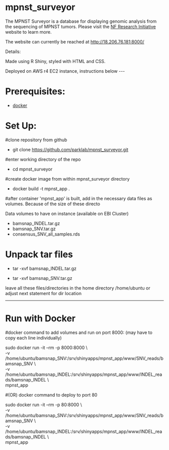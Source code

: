 # mpnst_surveyor

The MPNST Surveyor is a database for displaying genomic analysis from the sequencing of MPNST tumors. Please visit the <a href="https://www.nfresearch-childrens.org/">NF Research Initiative</a> website to learn more. 

 The website can currently be reached at <a href="http://18.206.76.181:8000/">http://18.206.76.181:8000/</a> 
 
 Details:
 
 Made using R Shiny, styled with HTML and CSS.
 
 Deployed on AWS r4 EC2 instance, instructions below ---
 
 
 # Prerequisites: 
 
- [docker](https://docs.docker.com/engine/installation/)

 # Set Up: 
 
 #clone repository from github 
 
 - git clone https://github.com/parklab/mpnst_surveyor.git
 
 #enter working directory of the repo 
 
 - cd mpnst_surveyor 
 
 #create docker image from within mpnst_surveyor directory 
 
 - docker build -t mpnst_app . 
 
 #after container 'mpnst_app' is built, add in the necessary data files as volumes. 
 Because of the size of these directo
 
 Data volumes to have on instance (available on EBI Cluster) 
 
 - bamsnap_INDEL.tar.gz
 - bamsnap_SNV.tar.gz
 - consensus_SNV_all_samples.rds 
 
# Unpack tar files 

 - tar -xvf bamsnap_INDEL.tar.gz
 
 - tar -xvf bamsnap_SNV.tar.gz
  
 leave all these files/directories in the home directory /home/ubuntu or adjust next statement for dir location 
 
 
 
 ------------------------------------
 
 # Run with Docker
 
 #docker command to add volumes and run on port 8000: 
 (may have to copy each line individually) 
 
sudo docker run -it –rm -p 8000:8000 \\ <br> 
-v /home/ubuntu/bamsnap_SNV:/srv/shinyapps/mpnst_app/www/SNV_reads/bamsnap_SNV \\ <br> 
-v /home/ubuntu/bamsnap_INDEL:/srv/shinyapps/mpnst_app/www/INDEL_reads/bamsnap_INDEL \\ <br> 
mpnst_app

#(OR) docker command to deploy to port 80

sudo docker run -it –rm -p 80:8000 \\ <br> 
-v /home/ubuntu/bamsnap_SNV:/srv/shinyapps/mpnst_app/www/SNV_reads/bamsnap_SNV \\ <br> 
-v /home/ubuntu/bamsnap_INDEL:/srv/shinyapps/mpnst_app/www/INDEL_reads/bamsnap_INDEL \\ <br> 
mpnst_app





 
 
 

 
 
 



 
 
 

 
 
 
